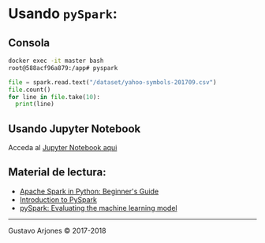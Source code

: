 # Usando `pySpark`:

## Consola

```bash
docker exec -it master bash
root@588acf96a879:/app# pyspark
```
```python
file = spark.read.text("/dataset/yahoo-symbols-201709.csv")
file.count()
for line in file.take(10):
  print(line)
```

## Usando Jupyter Notebook
Acceda al [Jupyter Notebook aqui](http://localhost:8888/)

## Material de lectura:

* [Apache Spark in Python: Beginner's Guide](https://www.datacamp.com/community/tutorials/apache-spark-python)
* [Introduction to PySpark](https://www.datacamp.com/courses/introduction-to-pyspark)
* [pySpark: Evaluating the machine learning model](https://www.datacamp.com/community/tutorials/apache-spark-tutorial-machine-learning)


____
Gustavo Arjones &copy; 2017-2018
